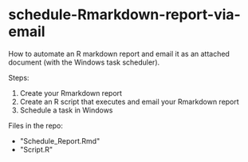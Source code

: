 # schedule-Rmarkdown-report-via-email
How to automate an R markdown report and email it as an attached document (with the Windows task scheduler).

Steps:
1) Create your Rmarkdown report
2) Create an R script that executes and email your Rmarkdown report 
3) Schedule a task in Windows

Files in the repo:
- "Schedule_Report.Rmd"
- "Script.R"

